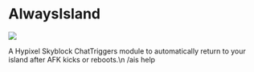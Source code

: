 # AlwaysIsland
![](https://i.imgur.com/6eCAajg.png)

  A Hypixel Skyblock ChatTriggers module to automatically return to your island after AFK kicks or reboots.\n
  /ais help
